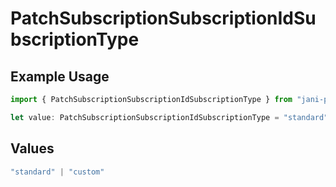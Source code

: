 # PatchSubscriptionSubscriptionIdSubscriptionType

## Example Usage

```typescript
import { PatchSubscriptionSubscriptionIdSubscriptionType } from "jani-payments/models/operations";

let value: PatchSubscriptionSubscriptionIdSubscriptionType = "standard";
```

## Values

```typescript
"standard" | "custom"
```